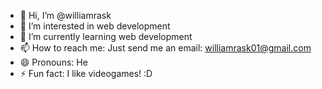 - 👋 Hi, I’m @williamrask
- 👀 I’m interested in web development
- 🌱 I’m currently learning web development
- 📫 How to reach me: Just send me an email: williamrask01@gmail.com
- 😄 Pronouns: He
- ⚡ Fun fact: I like videogames! :D

<!---
williamrask/williamrask is a ✨ special ✨ repository because its `README.md` (this file) appears on your GitHub profile.
You can click the Preview link to take a look at your changes.
--->
